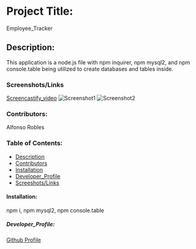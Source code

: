 # Project Title:
Employee_Tracker

## Description:
This application is a node.js file with npm inquirer, npm mysql2, and npm console.table being utilized to create databases and tables inside.

### Screenshots/Links
[Screencastify_video]()
![Screenshot1]()
![Screenshot2]()


### Contributors:
Alfonso Robles
### Table of Contents:
* [Description](#description)
* [Contributors](#contributors)
* [Installation](#installation)
* [Developer_Profile](#developer_profile)
* [Screeshots/Links](#screenshots/links)

#### Installation:
npm i, npm mysql2, npm console.table

##### Developer_Profile:
[Github Profile](https://github.com/fons3517)
